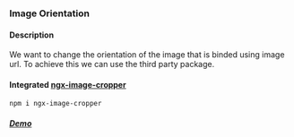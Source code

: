 ### Image Orientation
#### Description
We want to change the orientation of the image that is binded using image url. To achieve this we can use the third party package.
#### Integrated [ngx-image-cropper](https://www.npmjs.com/package/ngx-image-cropper)

```shell
npm i ngx-image-cropper
```
##### [Demo](http://imageorientation.surge.sh/)